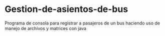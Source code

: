 # Gestion-de-asientos-de-bus
Programa de consola para registrar a pasajeros de un bus haciendo uso de manejo de archivos y matrices con java
